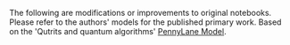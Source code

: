 The following are modifications or improvements to original notebooks. Please refer to the authors' models for the published primary work. Based on the 'Qutrits and quantum algorithms' [PennyLane Model](https://pennylane.ai/qml/demos/tutorial_qutrits_bernstein_vazirani).
